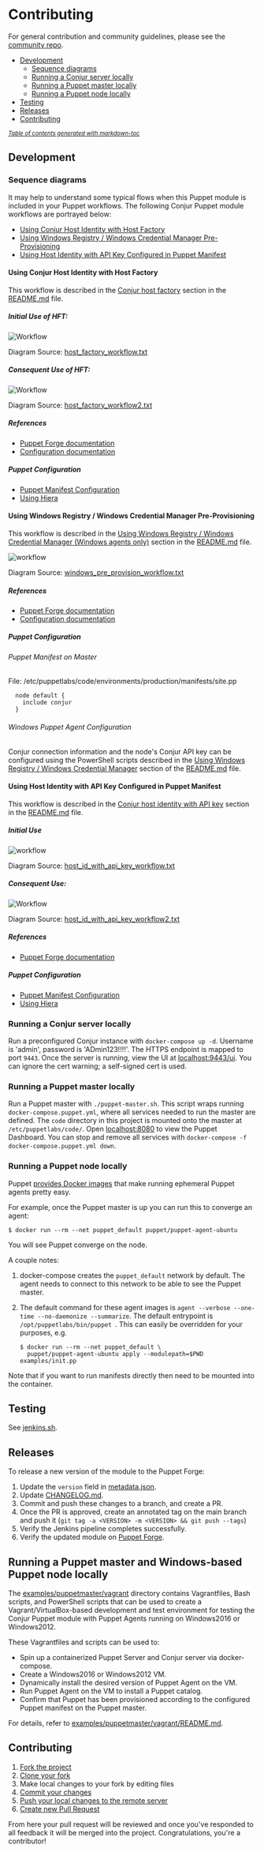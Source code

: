 # Contributing

For general contribution and community guidelines, please see the [community repo](https://github.com/cyberark/community).

- [Development](#development)
  * [Sequence diagrams](#sequence-diagrams)
  * [Running a Conjur server locally](#running-a-conjur-server-locally)
  * [Running a Puppet master locally](#running-a-puppet-master-locally)
  * [Running a Puppet node locally](#running-a-puppet-node-locally)
- [Testing](#testing)
- [Releases](#releases)
- [Contributing](#contributing)

<small><i><a href='http://ecotrust-canada.github.io/markdown-toc/'>Table of contents
generated with markdown-toc</a></i></small>

## Development

### Sequence diagrams

It may help to understand some typical flows when this Puppet module is
included in your Puppet workflows. The following Conjur Puppet module
workflows are portrayed below:

- [Using Conjur Host Identity with Host Factory](#using-conjur-host-identity-with-host-factory)
- [Using Windows Registry / Windows Credential Manager Pre-Provisioning](#using-windows-registry--windows-credential-manager-pre-provisioning)
- [Using Host Identity with API Key Configured in Puppet Manifest](#using-host-identity-with-api-key-configured-in-puppet-manifest)

#### Using Conjur Host Identity with Host Factory

This workflow is described in the
[Conjur host factory](README.md#conjur-host-factory)
section in the [README.md](README.md) file.

##### Initial Use of HFT:

![Workflow](diagrams/host_factory_workflow.png)

Diagram Source: [host_factory_workflow.txt](diagrams/host_factory_workflow.txt)

##### Consequent Use of HFT:

![Workflow](diagrams/host_factory_workflow2.png)

Diagram Source: [host_factory_workflow2.txt](diagrams/host_factory_workflow2.txt)

##### References

- [Puppet Forge documentation](https://forge.puppet.com/conjur/conjur#conjur-host-identity-with-host-factory)
- [Configuration documentation](README.md#conjur-host-factory)

##### Puppet Configuration

- [Puppet Manifest Configuration](README.md#updating-the-puppet-manifest-1) 
- [Using Hiera](README.md#using-hiera-1) 

#### Using Windows Registry / Windows Credential Manager Pre-Provisioning

This workflow is described in the
[Using Windows Registry / Windows Credential Manager (Windows agents only)](README.md#using-windows-registry--windows-credential-manager-windows-agents-only)
section in the [README.md](README.md) file.

![workflow](diagrams/windows_pre_provision_workflow.png)

Diagram Source: [windows_pre_provision_workflow.txt](diagrams/windows_pre_provision_workflow.txt)

##### References

- [Puppet Forge documentation](https://forge.puppet.com/conjur/conjur#pre-established-host-identity)
- [Configuration documentation](README.md#using-windows-registry--windows-credential-manager-windows-agents-only)

##### Puppet Configuration

###### Puppet Manifest on Master

File: /etc/puppetlabs/code/environments/production/manifests/site.pp

```
  node default {
    include conjur
  }
```

###### Windows Puppet Agent Configuration

Conjur connection information and the node's Conjur API key can be configured
using the PowerShell scripts described in the
[Using Windows Registry / Windows Credential Manager](README.md#using-windows-registry--windows-credential-manager-windows-agents-only)
section of the [README.md](README.md) file.

#### Using Host Identity with API Key Configured in Puppet Manifest

This workflow is described in the
[Conjur host identity with API key](README.md#conjur-host-identity-with-api-key)
section in the [README.md](README.md) file.

##### Initial Use

![workflow](diagrams/host_id_with_api_key_workflow.png)

Diagram Source: [host_id_with_api_key_workflow.txt](diagrams/host_id_with_api_key_workflow.txt)

##### Consequent Use:

![Workflow](diagrams/host_id_with_api_key_workflow2.png)

Diagram Source: [host_id_with_api_key_workflow2.txt](diagrams/host_id_with_api_key_workflow2.txt)

##### References

- [Puppet Forge documentation](https://forge.puppet.com/conjur/conjur#conjur-host-identity-with-api-key)

##### Puppet Configuration

- [Puppet Manifest Configuration](README.md#updating-the-puppet-manifest) 
- [Using Hiera](README.md#using-hiera) 

### Running a Conjur server locally

Run a preconfigured Conjur instance with `docker-compose up -d`.
Username is 'admin', password is 'ADmin123!!!!'. The HTTPS endpoint is mapped to port `9443`.
Once the server is running, view the UI at [localhost:9443/ui](https://localhost:9443/ui).
You can ignore the cert warning; a self-signed cert is used.

### Running a Puppet master locally

Run a Puppet master with `./puppet-master.sh`. This script wraps running `docker-compose.puppet.yml`, where
all services needed to run the master are defined. The `code` directory in this project is mounted
onto the master at `/etc/puppetlabs/code/`. Open [localhost:8080](http://localhost:8080) to view the Puppet Dashboard.
You can stop and remove all services with `docker-compose -f docker-compose.puppet.yml down`.

### Running a Puppet node locally

Puppet [provides Docker images](https://github.com/puppetlabs/puppet-in-docker#description)
that make running ephemeral Puppet agents pretty easy.

For example, once the Puppet master is up you can run this to converge an agent:

```sh-session
$ docker run --rm --net puppet_default puppet/puppet-agent-ubuntu
```

You will see Puppet converge on the node.

A couple notes:

1. docker-compose creates the `puppet_default` network by default. The agent needs to connect to this
   network to be able to see the Puppet master.
2. The default command for these agent images is `agent --verbose --one-time --no-daemonize --summarize`.
   The default entrypoint is `/opt/puppetlabs/bin/puppet `.
   This can easily be overridden for your purposes, e.g.

   ```sh-session
   $ docker run --rm --net puppet_default \
     puppet/puppet-agent-ubuntu apply --modulepath=$PWD examples/init.pp
   ```

Note that if you want to run manifests directly then need to be mounted into the container.

## Testing

See [jenkins.sh](jenkins.sh).

## Releases

To release a new version of the module to the Puppet Forge:

1. Update the `version` field in [metadata.json](metadata.json).
2. Update [CHANGELOG.md](CHANGELOG.md).
3. Commit and push these changes to a branch, and create a PR.
4. Once the PR is approved, create an annotated tag on the main branch and push
   it (`git tag -a <VERSION> -m <VERSION> && git push --tags`)
5. Verify the Jenkins pipeline completes successfully.
6. Verify the updated module on [Puppet Forge](https://forge.puppet.com/cyberark/conjur).

## Running a Puppet master and Windows-based Puppet node locally

The [examples/puppetmaster/vagrant](examples/puppetmaster/vagrant) directory
contains Vagrantfiles, Bash scripts, and PowerShell scripts that can be used
to create a Vagrant/VirtualBox-based development and test environment for
testing the Conjur Puppet module with Puppet Agents running on Windows2016
or Windows2012.

These Vagrantfiles and scripts can be used to:

- Spin up a containerized Puppet Server and Conjur server via docker-compose.
- Create a Windows2016 or Windows2012 VM.
- Dynamically install the desired version of Puppet Agent on the VM.
- Run Puppet Agent on the VM to install a Puppet catalog.
- Confirm that Puppet has been provisioned according to the configured
  Puppet manifest on the Puppet master.

For details, refer to
[examples/puppetmaster/vagrant/README.md](examples/puppetmaster/vagrant/README.md).

## Contributing

1. [Fork the project](https://help.github.com/en/github/getting-started-with-github/fork-a-repo)
2. [Clone your fork](https://help.github.com/en/github/creating-cloning-and-archiving-repositories/cloning-a-repository)
3. Make local changes to your fork by editing files
3. [Commit your changes](https://help.github.com/en/github/managing-files-in-a-repository/adding-a-file-to-a-repository-using-the-command-line)
4. [Push your local changes to the remote server](https://help.github.com/en/github/using-git/pushing-commits-to-a-remote-repository)
5. [Create new Pull Request](https://help.github.com/en/github/collaborating-with-issues-and-pull-requests/creating-a-pull-request-from-a-fork)

From here your pull request will be reviewed and once you've responded to all
feedback it will be merged into the project. Congratulations, you're a
contributor!

